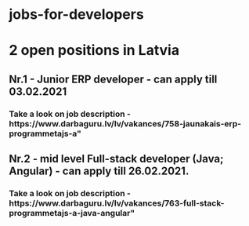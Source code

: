 # jobs-for-developers
<!DOCTYPE html>
<html>
<body>

<h1> 2 open positions in Latvia </h1>
<h2> Nr.1 - Junior ERP developer - can apply till 03.02.2021 </h2>
<h3> Take a look on job description - https://www.darbaguru.lv/lv/vakances/758-jaunakais-erp-programmetajs-a" </h3>

<h2> Nr.2 - mid level Full-stack developer (Java; Angular) - can apply till 26.02.2021. </h2>
<h3> Take a look on job description - https://www.darbaguru.lv/lv/vakances/763-full-stack-programmetajs-a-java-angular" </h3>

<?php echo "Job description"; ?>

</body>
</html> 
